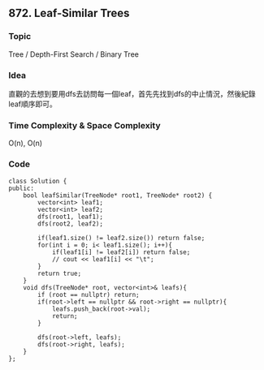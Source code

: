 ## 872. Leaf-Similar Trees

### Topic
Tree / Depth-First Search / Binary Tree

### Idea
直觀的去想到要用dfs去訪問每一個leaf，首先先找到dfs的中止情況，然後紀錄leaf順序即可。

### Time Complexity & Space Complexity
O(n), O(n)

### Code
```
class Solution {
public:
    bool leafSimilar(TreeNode* root1, TreeNode* root2) {
        vector<int> leaf1;
        vector<int> leaf2;
        dfs(root1, leaf1);
        dfs(root2, leaf2);

        if(leaf1.size() != leaf2.size()) return false;
        for(int i = 0; i< leaf1.size(); i++){
            if(leaf1[i] != leaf2[i]) return false;
            // cout << leaf1[i] << "\t";
        }
        return true;
    }
    void dfs(TreeNode* root, vector<int>& leafs){
        if (root == nullptr) return;
        if(root->left == nullptr && root->right == nullptr){
            leafs.push_back(root->val);
            return;
        }

        dfs(root->left, leafs);
        dfs(root->right, leafs);
    }
};
```
